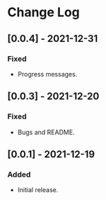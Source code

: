# Change Log

## [0.0.4] - 2021-12-31
### Fixed
- Progress messages.

## [0.0.3] - 2021-12-20
### Fixed
- Bugs and README.

## [0.0.1] - 2021-12-19
### Added
- Initial release.
